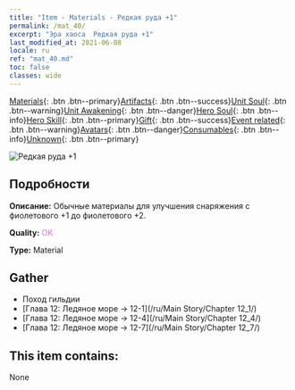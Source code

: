 ```yaml
---
title: "Item - Materials - Редкая руда +1"
permalink: /mat_40/
excerpt: "Эра хаоса  Редкая руда +1"
last_modified_at: 2021-06-08
locale: ru
ref: "mat_40.md"
toc: false
classes: wide
---
```

 [Materials](/ItemsRU/){: .btn .btn--primary}[Artifacts](/ItemsRU/Artifacts/){: .btn .btn--success}[Unit Soul](/ItemsRU/UnitSoul/){: .btn .btn--warning}[Unit Awakening](/ItemsRU/UnitAwakening/){: .btn .btn--danger}[Hero Soul](/ItemsRU/HeroSoul/){: .btn .btn--info}[Hero Skill](/ItemsRU/HeroSkill/){: .btn .btn--primary}[Gift](/ItemsRU/Gift/){: .btn .btn--success}[Event related](/ItemsRU/Events/){: .btn .btn--warning}[Avatars](/ItemsRU/Avatars/){: .btn .btn--danger}[Consumables](/ItemsRU/Consumables/){: .btn .btn--info}[Unknown](/ItemsRU/Unknown/){: .btn .btn--primary}

 ![Редкая руда +1](/images/t/i_cailiao_kuangshi2.png)

## Подробности
 **Описание:** Обычные материалы для улучшения снаряжения c фиолетового +1 до фиолетового +2.

 **Quality:** <span style="color: #DA70D6">OK</span>

 **Type:** Material

## Gather

*    Поход гильдии 
*    [Глава 12: Ледяное море -> 12-1](/ru/Main Story/Chapter 12_1/) 
*    [Глава 12: Ледяное море -> 12-4](/ru/Main Story/Chapter 12_4/) 
*    [Глава 12: Ледяное море -> 12-7](/ru/Main Story/Chapter 12_7/) 

## This item contains:

  None

